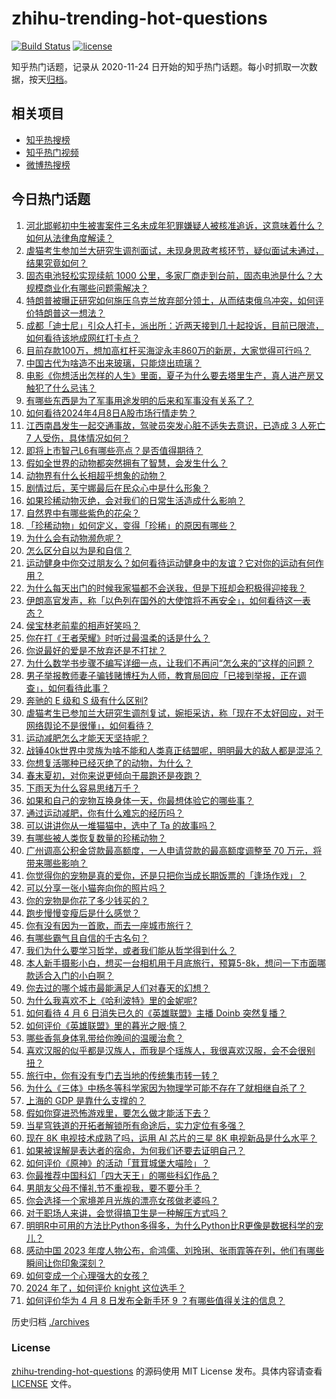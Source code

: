 # zhihu-trending-hot-questions

[![Build Status](https://github.com/justjavac/zhihu-trending-hot-questions/workflows/ci/badge.svg?branch=master)](https://github.com/justjavac/zhihu-trending-hot-questions/actions)
[![license](https://img.shields.io/github/license/justjavac/zhihu-trending-hot-questions)](https://github.com/justjavac/zhihu-trending-hot-questions/blob/master/LICENSE)

知乎热门话题，记录从 2020-11-24
日开始的知乎热门话题。每小时抓取一次数据，按天[归档](./archives)。

## 相关项目

- [知乎热搜榜](https://github.com/justjavac/zhihu-trending-top-search)
- [知乎热门视频](https://github.com/justjavac/zhihu-trending-hot-video)
- [微博热搜榜](https://github.com/justjavac/weibo-trending-hot-search)

## 今日热门话题

<!-- BEGIN -->
<!-- 最后更新时间 Tue Apr 09 2024 04:13:11 GMT+0800 (China Standard Time) -->

1. [河北邯郸初中生被害案件三名未成年犯罪嫌疑人被核准追诉，这意味着什么？如何从法律角度解读？](https://www.zhihu.com/question/652177735)
1. [虐猫考生参加兰大研究生调剂面试，未现身思政考核环节，疑似面试未通过，结果究竟如何？](https://www.zhihu.com/question/652234778)
1. [固态电池轻松实现续航 1000 公里，多家厂商走到台前，固态电池是什么？大规模商业化有哪些问题需解决？](https://www.zhihu.com/question/652186190)
1. [特朗普被曝正研究如何施压乌克兰放弃部分领土，从而结束俄乌冲突，如何评价特朗普这一想法？](https://www.zhihu.com/question/652209049)
1. [成都「迪士尼」引众人打卡，派出所：近两天接到几十起投诉，目前已限流，如何看待该地成网红打卡点？](https://www.zhihu.com/question/652025378)
1. [目前存款100万，想加高杠杆买海淀永丰860万的新房，大家觉得可行吗？](https://www.zhihu.com/question/652234527)
1. [中国古代为啥造不出来玻璃，只能烧出琉璃？](https://www.zhihu.com/question/651437535)
1. [电影《你想活出怎样的人生》里面，夏子为什么要去塔里生产，真人进产房又触犯了什么忌讳？](https://www.zhihu.com/question/651605649)
1. [有哪些东西是为了军事用途发明的后来和军事没有关系了？](https://www.zhihu.com/question/447267248)
1. [如何看待2024年4月8日A股市场行情走势？](https://www.zhihu.com/question/652141557)
1. [江西南昌发生一起交通事故，驾驶员突发心脏不适失去意识，已造成 3 人死亡 7 人受伤，具体情况如何？](https://www.zhihu.com/question/652200420)
1. [即将上市智己L6有哪些亮点？是否值得期待？](https://www.zhihu.com/question/652137638)
1. [假如全世界的动物都突然拥有了智慧，会发生什么？](https://www.zhihu.com/question/650083214)
1. [动物界有什么长相超乎想象的动物？](https://www.zhihu.com/question/650084188)
1. [剧情过后，芙宁娜最后在民众心中是什么形象？](https://www.zhihu.com/question/649731443)
1. [如果珍稀动物灭绝，会对我们的日常生活造成什么影响？](https://www.zhihu.com/question/650082919)
1. [自然界中有哪些紫色的花朵？](https://www.zhihu.com/question/652235994)
1. [「珍稀动物」如何定义，变得「珍稀」的原因有哪些？](https://www.zhihu.com/question/650083038)
1. [为什么会有动物濒危呢？](https://www.zhihu.com/question/652280495)
1. [怎么区分自以为是和自信？](https://www.zhihu.com/question/643325085)
1. [运动健身中你交过朋友么？如何看待运动健身中的友谊？它对你的运动有何作用？](https://www.zhihu.com/question/651436051)
1. [为什么每天出门的时候我家猫都不会送我，但是下班却会积极得迎接我？](https://www.zhihu.com/question/649237609)
1. [​伊朗高官发声，称「以色列在国外的大使馆将不再安全」，如何看待这一表态？](https://www.zhihu.com/question/652166241)
1. [侯宝林老前辈的相声好笑吗？](https://www.zhihu.com/question/429685710)
1. [你在打《王者荣耀》时听过最温柔的话是什么？](https://www.zhihu.com/question/473782243)
1. [你说最好的爱是不放弃还是不打扰？](https://www.zhihu.com/question/646285104)
1. [为什么数学书步骤不编写详细一点，让我们不再问“怎么来的”这样的问题？](https://www.zhihu.com/question/634381823)
1. [男子举报教师妻子骗钱赌博枉为人师，教育局回应「已接到举报，正在调查」，如何看待此事？](https://www.zhihu.com/question/652082204)
1. [奔驰的 E 级和 S 级有什么区别?](https://www.zhihu.com/question/352695778)
1. [虐猫考生已参加兰大研究生调剂复试，婉拒采访，称「现在不太好回应，对于网络舆论不是很懂」，如何看待？](https://www.zhihu.com/question/652173441)
1. [运动减肥怎么才能天天坚持呢？](https://www.zhihu.com/question/652072611)
1. [战锤40k世界中灵族为啥不能和人类真正结盟呢，明明最大的敌人都是混沌？](https://www.zhihu.com/question/476789942)
1. [你想复活哪种已经灭绝了的动物，为什么？](https://www.zhihu.com/question/650083402)
1. [春末夏初，对你来说更倾向于晨跑还是夜跑？](https://www.zhihu.com/question/651033722)
1. [下雨天为什么容易思绪万千？](https://www.zhihu.com/question/651914574)
1. [如果和自己的宠物互换身体一天，你最想体验它的哪些事？](https://www.zhihu.com/question/651356838)
1. [通过运动减肥，你有什么难忘的经历吗？](https://www.zhihu.com/question/651894079)
1. [可以讲讲你从一堆猫猫中，选中了 Ta 的故事吗？](https://www.zhihu.com/question/646471694)
1. [有哪些被人类恢复数量的珍稀动物？](https://www.zhihu.com/question/650680938)
1. [广州调高公积金贷款最高额度，一人申请贷款的最高额度调整至 70 万元，将带来哪些影响？](https://www.zhihu.com/question/652228891)
1. [你觉得你的宠物是真的爱你，还是只把你当成长期饭票的「逢场作戏」？](https://www.zhihu.com/question/649237477)
1. [可以分享一张小猫奔向你的照片吗？](https://www.zhihu.com/question/646471496)
1. [你的宠物是你花了多少钱买的？](https://www.zhihu.com/question/650460666)
1. [跑步慢慢变瘦后是什么感觉？](https://www.zhihu.com/question/651569617)
1. [你有没有因为一首歌，而去一座城市旅行？](https://www.zhihu.com/question/649453458)
1. [有哪些霸气且自信的千古名句？](https://www.zhihu.com/question/652143414)
1. [我们为什么要学习哲学，或者我们能从哲学得到什么？](https://www.zhihu.com/question/652140193)
1. [本人新手摄影小白，想买一台相机用于月底旅行，预算5-8k，想问一下市面哪款适合入门的小白啊？](https://www.zhihu.com/question/648319835)
1. [你去过的哪个城市最能满足人们对春天的幻想？](https://www.zhihu.com/question/649629614)
1. [为什么我喜欢不上《哈利波特》里的金妮呢?](https://www.zhihu.com/question/277725287)
1. [如何看待 4 月 6 日消失已久的《英雄联盟》主播 Doinb 突然复播？](https://www.zhihu.com/question/652057567)
1. [如何评价《英雄联盟》里的暮光之眼·慎？](https://www.zhihu.com/question/269767725)
1. [哪些香氛身体乳带给你晚间的温暖治愈？](https://www.zhihu.com/question/646339562)
1. [喜欢汉服的似乎都是汉族人，而我是个瑶族人，我很喜欢汉服，会不会很别扭？](https://www.zhihu.com/question/36100050)
1. [旅行中，你有没有专门去当地的传统集市转一转？](https://www.zhihu.com/question/650200360)
1. [为什么《三体》中杨冬等科学家因为物理学可能不存在了就相继自杀了？](https://www.zhihu.com/question/579098283)
1. [上海的 GDP 是靠什么支撑的？](https://www.zhihu.com/question/27689443)
1. [假如你穿进恐怖游戏里，要怎么做才能活下去？](https://www.zhihu.com/question/647207882)
1. [当星穹铁道的开拓者解锁所有命途后，实力定位有多强？](https://www.zhihu.com/question/651094209)
1. [现在 8K 电视技术成熟了吗，运用 AI 芯片的三星 8K 电视新品是什么水平？](https://www.zhihu.com/question/652248514)
1. [如果被误解是表达者的宿命，为何我们还要去证明自己？](https://www.zhihu.com/question/650357364)
1. [如何评价《原神》的活动「茸茸城堡大喵险」？](https://www.zhihu.com/question/651952242)
1. [你最推荐中国科幻「四大天王」的哪些科幻作品？](https://www.zhihu.com/question/651188554)
1. [男朋友父母不懂礼节不重视我，要不要分手？](https://www.zhihu.com/question/651727359)
1. [你会选择一个家境差月光族的漂亮女孩做老婆吗？](https://www.zhihu.com/question/47225232)
1. [对于职场人来讲，会觉得搞卫生是一种解压方式吗？](https://www.zhihu.com/question/652264701)
1. [明明R中可用的方法比Python多得多，为什么Python比R更像是数据科学的宠儿？](https://www.zhihu.com/question/637441452)
1. [感动中国 2023 年度人物公布，俞鸿儒、刘玲琍、张雨霏等在列，他们有哪些瞬间让你印象深刻？](https://www.zhihu.com/question/652253057)
1. [如何变成一个心理强大的女孩？](https://www.zhihu.com/question/542764581)
1. [2024 年了，如何评价 knight 这位选手？](https://www.zhihu.com/question/652065654)
1. [如何评价华为 4 月 8 日发布全新手环 9 ？有哪些值得关注的信息？](https://www.zhihu.com/question/652173586)

<!-- END -->

历史归档 [./archives](./archives)

### License

[zhihu-trending-hot-questions](https://github.com/justjavac/zhihu-trending-hot-questions)
的源码使用 MIT License 发布。具体内容请查看 [LICENSE](./LICENSE) 文件。
